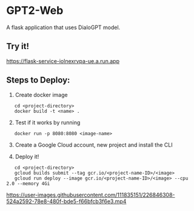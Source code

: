 # GPT2-Web
A flask application that uses DialoGPT model.

## Try it!
https://flask-service-iolnexrvpa-ue.a.run.app

## Steps to Deploy:
1) Create docker image
``` command
   cd <project-directory>
   docker build -t <name> .
```
2) Test if it works by running
``` command
   docker run -p 8080:8080 <image-name>
```
3) Create a Google Cloud account, new project and install the CLI

4) Deploy it!
``` command
   cd <project-directory>
   gcloud builds submit --tag gcr.io/<project-name-ID>/<image>
   gcloud run deploy --image gcr.io/<project-name-ID>/<image> --cpu 2.0 --memory 4Gi
```

https://user-images.githubusercontent.com/111835151/226846308-524a2592-78e8-480f-bde5-f66bfcb3f6e3.mp4

